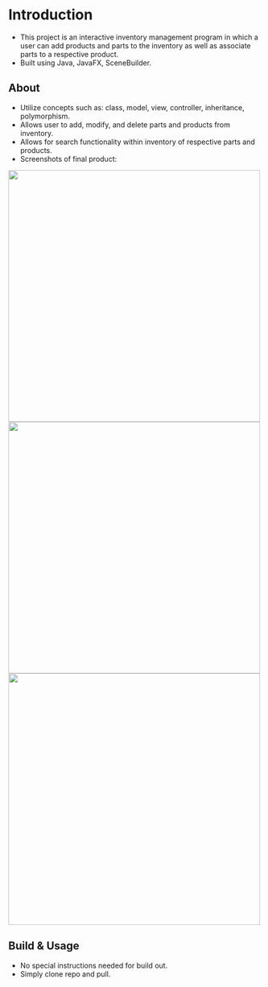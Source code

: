# Introduction 
- This project is an interactive inventory management program in which a user can add products and parts to the inventory as well as associate parts to a respective product.
- Built using Java, JavaFX, SceneBuilder.

## About
- Utilize concepts such as: class, model, view, controller, inheritance, polymorphism.
- Allows user to add, modify, and delete parts and products from inventory.
- Allows for search functionality within inventory of respective parts and products.
- Screenshots of final product:

<img src="/inv1.png" width="500px" />

<img src="/inv2.png" width="500px" />

<img src="/inv3.png" width="500px" />

## Build & Usage
- No special instructions needed for build out.
- Simply clone repo and pull. 
